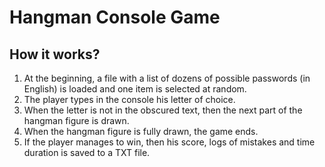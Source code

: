 # Hangman Console Game

## How it works?
1. At the beginning, a file with a list of dozens of possible passwords (in English) is loaded and one item is selected at random.
2. The player types in the console his letter of choice.
3. When the letter is not in the obscured text, then the next part of the hangman figure is drawn.
4. When the hangman figure is fully drawn, the game ends.
5. If the player manages to win, then his score, logs of mistakes and time duration is saved to a TXT file.
